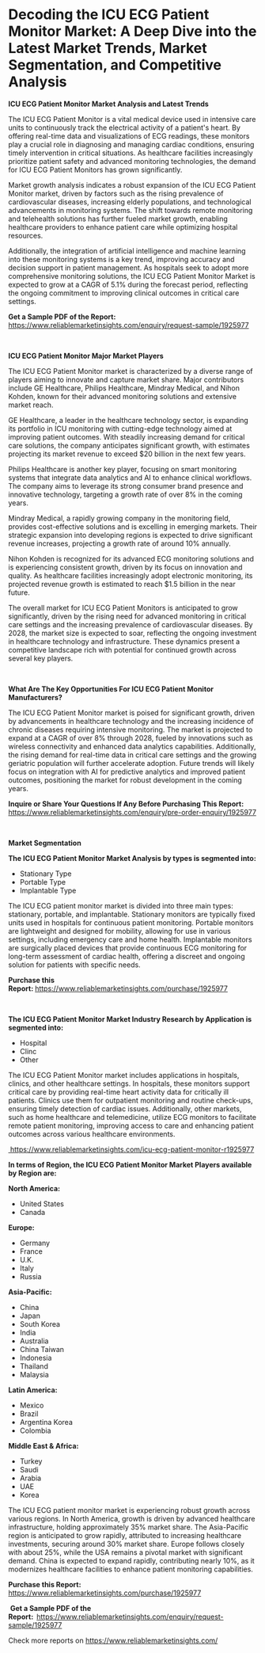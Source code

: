 <p><h1>Decoding the ICU ECG Patient Monitor Market: A Deep Dive into the Latest Market Trends, Market Segmentation, and Competitive Analysis</h1></p><p><strong>ICU ECG Patient Monitor Market Analysis and Latest Trends</strong></p>
<p><p>The ICU ECG Patient Monitor is a vital medical device used in intensive care units to continuously track the electrical activity of a patient's heart. By offering real-time data and visualizations of ECG readings, these monitors play a crucial role in diagnosing and managing cardiac conditions, ensuring timely intervention in critical situations. As healthcare facilities increasingly prioritize patient safety and advanced monitoring technologies, the demand for ICU ECG Patient Monitors has grown significantly.</p><p>Market growth analysis indicates a robust expansion of the ICU ECG Patient Monitor market, driven by factors such as the rising prevalence of cardiovascular diseases, increasing elderly populations, and technological advancements in monitoring systems. The shift towards remote monitoring and telehealth solutions has further fueled market growth, enabling healthcare providers to enhance patient care while optimizing hospital resources.</p><p>Additionally, the integration of artificial intelligence and machine learning into these monitoring systems is a key trend, improving accuracy and decision support in patient management. As hospitals seek to adopt more comprehensive monitoring solutions, the ICU ECG Patient Monitor Market is expected to grow at a CAGR of 5.1% during the forecast period, reflecting the ongoing commitment to improving clinical outcomes in critical care settings.</p></p>
<p><strong>Get a Sample PDF of the Report:&nbsp;</strong> <a href="https://www.reliablemarketinsights.com/enquiry/request-sample/1925977?utm_campaign=3193&utm_medium=2&utm_source=Github&utm_content=ia&utm_term=28032025&utm_id=icu-ecg-patient-monitor">https://www.reliablemarketinsights.com/enquiry/request-sample/1925977</a></p>
<p>&nbsp;</p>
<p><strong>ICU ECG Patient Monitor Major Market Players</strong></p>
<p><p>The ICU ECG Patient Monitor market is characterized by a diverse range of players aiming to innovate and capture market share. Major contributors include GE Healthcare, Philips Healthcare, Mindray Medical, and Nihon Kohden, known for their advanced monitoring solutions and extensive market reach. </p><p>GE Healthcare, a leader in the healthcare technology sector, is expanding its portfolio in ICU monitoring with cutting-edge technology aimed at improving patient outcomes. With steadily increasing demand for critical care solutions, the company anticipates significant growth, with estimates projecting its market revenue to exceed $20 billion in the next few years.</p><p>Philips Healthcare is another key player, focusing on smart monitoring systems that integrate data analytics and AI to enhance clinical workflows. The company aims to leverage its strong consumer brand presence and innovative technology, targeting a growth rate of over 8% in the coming years.</p><p>Mindray Medical, a rapidly growing company in the monitoring field, provides cost-effective solutions and is excelling in emerging markets. Their strategic expansion into developing regions is expected to drive significant revenue increases, projecting a growth rate of around 10% annually.</p><p>Nihon Kohden is recognized for its advanced ECG monitoring solutions and is experiencing consistent growth, driven by its focus on innovation and quality. As healthcare facilities increasingly adopt electronic monitoring, its projected revenue growth is estimated to reach $1.5 billion in the near future.</p><p>The overall market for ICU ECG Patient Monitors is anticipated to grow significantly, driven by the rising need for advanced monitoring in critical care settings and the increasing prevalence of cardiovascular diseases. By 2028, the market size is expected to soar, reflecting the ongoing investment in healthcare technology and infrastructure. These dynamics present a competitive landscape rich with potential for continued growth across several key players.</p></p>
<p>&nbsp;</p>
<p><strong>What Are The Key Opportunities For ICU ECG Patient Monitor Manufacturers?</strong></p>
<p><p>The ICU ECG Patient Monitor market is poised for significant growth, driven by advancements in healthcare technology and the increasing incidence of chronic diseases requiring intensive monitoring. The market is projected to expand at a CAGR of over 8% through 2028, fueled by innovations such as wireless connectivity and enhanced data analytics capabilities. Additionally, the rising demand for real-time data in critical care settings and the growing geriatric population will further accelerate adoption. Future trends will likely focus on integration with AI for predictive analytics and improved patient outcomes, positioning the market for robust development in the coming years.</p></p>
<p><strong>Inquire or Share Your Questions If Any Before Purchasing This Report:</strong> <a href="https://www.reliablemarketinsights.com/enquiry/pre-order-enquiry/1925977?utm_campaign=3193&utm_medium=2&utm_source=Github&utm_content=ia&utm_term=28032025&utm_id=icu-ecg-patient-monitor">https://www.reliablemarketinsights.com/enquiry/pre-order-enquiry/1925977</a></p>
<p>&nbsp;</p>
<p><strong>Market Segmentation</strong></p>
<p><strong>The ICU ECG Patient Monitor Market Analysis by types is segmented into:</strong></p>
<p><ul><li>Stationary Type</li><li>Portable Type</li><li>Implantable Type</li></ul></p>
<p><p>The ICU ECG patient monitor market is divided into three main types: stationary, portable, and implantable. Stationary monitors are typically fixed units used in hospitals for continuous patient monitoring. Portable monitors are lightweight and designed for mobility, allowing for use in various settings, including emergency care and home health. Implantable monitors are surgically placed devices that provide continuous ECG monitoring for long-term assessment of cardiac health, offering a discreet and ongoing solution for patients with specific needs.</p></p>
<p><strong>Purchase this Report:&nbsp;</strong><a href="https://www.reliablemarketinsights.com/purchase/1925977?utm_campaign=3193&utm_medium=2&utm_source=Github&utm_content=ia&utm_term=28032025&utm_id=icu-ecg-patient-monitor">https://www.reliablemarketinsights.com/purchase/1925977</a></p>
<p>&nbsp;</p>
<p><strong>The ICU ECG Patient Monitor Market Industry Research by Application is segmented into:</strong></p>
<p><ul><li>Hospital</li><li>Clinc</li><li>Other</li></ul></p>
<p><p>The ICU ECG Patient Monitor market includes applications in hospitals, clinics, and other healthcare settings. In hospitals, these monitors support critical care by providing real-time heart activity data for critically ill patients. Clinics use them for outpatient monitoring and routine check-ups, ensuring timely detection of cardiac issues. Additionally, other markets, such as home healthcare and telemedicine, utilize ECG monitors to facilitate remote patient monitoring, improving access to care and enhancing patient outcomes across various healthcare environments.</p></p>
<p><a href="https://www.reliablemarketinsights.com/icu-ecg-patient-monitor-r1925977?utm_campaign=3193&utm_medium=2&utm_source=Github&utm_content=ia&utm_term=28032025&utm_id=icu-ecg-patient-monitor">&nbsp;https://www.reliablemarketinsights.com/icu-ecg-patient-monitor-r1925977</a></p>
<p><strong>In terms of Region, the ICU ECG Patient Monitor Market Players available by Region are:</strong></p>
<p>
    <p> <strong> North America: </strong>
        <ul>
            <li>United States</li>
            <li>Canada</li>
        </ul>
        </p> 
    <p> <strong> Europe: </strong>
        <ul>
            <li>Germany</li>
            <li>France</li>
            <li>U.K.</li>
            <li>Italy</li>
            <li>Russia</li>
        </ul>
        </p> 
    <p> <strong> Asia-Pacific: </strong>
        <ul>
            <li>China</li>
            <li>Japan</li>
            <li>South Korea</li>
            <li>India</li>
            <li>Australia</li>
            <li>China Taiwan</li>
            <li>Indonesia</li>
            <li>Thailand</li>
            <li>Malaysia</li>
        </ul>
        </p> 
    <p> <strong> Latin America: </strong>
        <ul>
            <li>Mexico</li>
            <li>Brazil</li>
            <li>Argentina Korea</li>
            <li>Colombia</li>
        </ul>
        </p> 
    <p> <strong> Middle East & Africa: </strong>
        <ul>
            <li>Turkey</li>
            <li>Saudi</li>
            <li>Arabia</li>
            <li>UAE</li>
            <li>Korea</li>
        </ul>
    </p>
    </p>
<p><p>The ICU ECG patient monitor market is experiencing robust growth across various regions. In North America, growth is driven by advanced healthcare infrastructure, holding approximately 35% market share. The Asia-Pacific region is anticipated to grow rapidly, attributed to increasing healthcare investments, securing around 30% market share. Europe follows closely with about 25%, while the USA remains a pivotal market with significant demand. China is expected to expand rapidly, contributing nearly 10%, as it modernizes healthcare facilities to enhance patient monitoring capabilities.</p></p>
<p><strong>Purchase this Report: </strong><a href="https://www.reliablemarketinsights.com/purchase/1925977?utm_campaign=3193&utm_medium=2&utm_source=Github&utm_content=ia&utm_term=28032025&utm_id=icu-ecg-patient-monitor">https://www.reliablemarketinsights.com/purchase/1925977</a></p>
<p>&nbsp;<strong>Get a Sample PDF of the Report:&nbsp;&nbsp;</strong><a href="https://www.reliablemarketinsights.com/enquiry/request-sample/1925977?utm_campaign=3193&utm_medium=2&utm_source=Github&utm_content=ia&utm_term=28032025&utm_id=icu-ecg-patient-monitor">https://www.reliablemarketinsights.com/enquiry/request-sample/1925977</a></p>
<p><strong></strong></p>
<p>Check more reports on <a href="https://www.reliablemarketinsights.com/?utm_campaign=3193&utm_medium=2&utm_source=Github&utm_content=ia&utm_term=28032025&utm_id=icu-ecg-patient-monitor">https://www.reliablemarketinsights.com/</a></p>
